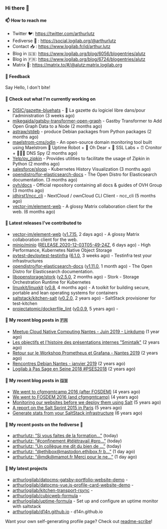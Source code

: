 ### Hi there 👋

#### 📫 How to reach me

- Twitter 🐦: https://twitter.com/arthurlutz
- Fediverse 🐘 : https://social.logilab.org/@arthurlutz
- Contact 📥 : https://www.logilab.fr/id/arthur.lutz
- Blog in 🇬🇧: https://www.logilab.org/blog/6056/blogentries/alutz
- Blog in 🇫🇷: https://www.logilab.org/blog/6724/blogentries/alutz
- Matrix 💬: https://matrix.to/#/@alutz:matrix.logilab.org

#### 💬 Feedback

Say Hello, I don't bite!

#### 👷 Check out what I'm currently working on

- [DISIC/gazette-bluehats](https://github.com/DISIC/gazette-bluehats) - 🧢 La gazette du logiciel libre dans/pour l&#39;administration (3 weeks ago)
- [mikegajda/gatsby-transformer-open-graph](https://github.com/mikegajda/gatsby-transformer-open-graph) - Gastby Transformer to Add Open Graph Data to a Node (2 months ago)
- [astraw/stdeb](https://github.com/astraw/stdeb) - produce Debian packages from Python packages (2 months ago)
- [maelstrom-cms/odin](https://github.com/maelstrom-cms/odin) - An open-source domain monitoring tool built using Maelstrom 🤖 Uptime Robot &#43; 🧐 Oh Dear &#43; 🧪 SSL Labs &#43; ⏰ Cronitor &#43; 🕵🏻‍♂️ DNS Spy (2 months ago)
- [Yelp/py_zipkin](https://github.com/Yelp/py_zipkin) - Provides utilities to facilitate the usage of Zipkin in Python (2 months ago)
- [salesforce/sloop](https://github.com/salesforce/sloop) - Kubernetes History Visualization (3 months ago)
- [opendistro/for-elasticsearch-docs](https://github.com/opendistro/for-elasticsearch-docs) - The Open Distro for Elasticsearch documentation. (3 months ago)
- [ovh/docs](https://github.com/ovh/docs) - Official repository containing all docs &amp; guides of OVH Group (3 months ago)
- [jdhirst1/ncc_cli](https://github.com/jdhirst1/ncc_cli) - NextCloud  / ownCloud CLI Client - ncc_cli (5 months ago)
- [vector-im/element-web](https://github.com/vector-im/element-web) - A glossy Matrix collaboration client for the web. (6 months ago)


#### 🔭 Latest releases I've contributed to

- [vector-im/element-web](https://github.com/vector-im/element-web) ([v1.7.15](https://github.com/vector-im/element-web/releases/tag/v1.7.15), 2 days ago) - A glossy Matrix collaboration client for the web.
- [minio/minio](https://github.com/minio/minio) ([RELEASE.2020-12-03T05-49-24Z](https://github.com/minio/minio/releases/tag/RELEASE.2020-12-03T05-49-24Z), 6 days ago) - High Performance, Kubernetes Native Object Storage
- [pytest-dev/pytest-testinfra](https://github.com/pytest-dev/pytest-testinfra) ([6.1.0](https://github.com/pytest-dev/pytest-testinfra/releases/tag/6.1.0), 3 weeks ago) - Testinfra test your infrastructures
- [opendistro/for-elasticsearch-docs](https://github.com/opendistro/for-elasticsearch-docs) ([v1.11.0](https://github.com/opendistro/for-elasticsearch-docs/releases/tag/v1.11.0), 1 month ago) - The Open Distro for Elasticsearch documentation.
- [libopenstorage/stork](https://github.com/libopenstorage/stork) ([v2.5.0](https://github.com/libopenstorage/stork/releases/tag/v2.5.0), 2 months ago) - Stork - Storage Orchestration Runtime for Kubernetes
- [linuxkit/linuxkit](https://github.com/linuxkit/linuxkit) ([v0.8](https://github.com/linuxkit/linuxkit/releases/tag/v0.8), 4 months ago) - A toolkit for building secure, portable and lean operating systems for containers
- [saltstack/kitchen-salt](https://github.com/saltstack/kitchen-salt) ([v0.2.0](https://github.com/saltstack/kitchen-salt/releases/tag/v0.2.0), 2 years ago) - SaltStack provisioner for test-kitchen
- [projectatomic/dockerfile_lint](https://github.com/projectatomic/dockerfile_lint) ([v0.0.9](https://github.com/projectatomic/dockerfile_lint/releases/tag/v0.0.9), 5 years ago) - 

#### 📜 My recent blog posts in 🇫🇷

- [Meetup Cloud Native Computing Nantes - Juin 2019 - Linkdump](https://www.logilab.org/blogentry/10132594) (1 year ago)
- [Les objectifs et l&#39;histoire des présentations internes &#34;5mintalk&#34;](https://www.logilab.org/blogentry/10131689) (2 years ago)
- [Retour sur le Workshop Prometheus et Grafana - Nantes 2019](https://www.logilab.org/blogentry/10131299) (2 years ago)
- [Rencontres Debian Nantes - janvier 2019](https://www.logilab.org/blogentry/10131004) (2 years ago)
- [Logilab à Pas Sage en Seine 2018 #PSES2018](https://www.logilab.org/blogentry/10128951) (2 years ago)

#### 📜 My recent blog posts in 🇬🇧

- [We went to cfgmgmtcamp 2016 (after FOSDEM)](https://www.logilab.org/blogentry/4253513) (4 years ago)
- [We went to FOSDEM 2016 (and cfgmgmtcamp)](https://www.logilab.org/blogentry/4253406) (4 years ago)
- [Monitoring our websites before we deploy them using Salt](https://www.logilab.org/blogentry/288175) (5 years ago)
- [A report on the Salt Sprint 2015 in Paris](https://www.logilab.org/blogentry/288007) (5 years ago)
- [Generate stats from your SaltStack infrastructure](https://www.logilab.org/blogentry/283815) (6 years ago)

#### 📜 My recent posts on the fediverse 🐘

- [arthurlutz: “Si vous faites de la formation…”](https://social.logilab.org/@arthurlutz/105350825235158984) (today)
- [arthurlutz: “#confinement #télétravail #pro…”](https://social.logilab.org/@arthurlutz/105349203632474533) (today)
- [arthurlutz: “Un collègue me dit du bien de …”](https://social.logilab.org/@arthurlutz/105349174863263964) (today)
- [arthurlutz: “@ethibox@mastodon.ethibox.fr b…”](https://social.logilab.org/@arthurlutz/105345324809702591) (1 day ago)
- [arthurlutz: “@mdk@mamot.fr Merci pour le ne…”](https://social.logilab.org/@arthurlutz/105343678932103366) (1 day ago)

#### 🌱 My latest projects

- [arthurlogilab/datocms-gatsby-portfolio-website-demo](https://github.com/arthurlogilab/datocms-gatsby-portfolio-website-demo) - 
- [arthurlogilab/datocms-vue.js-profile-card-website-demo](https://github.com/arthurlogilab/datocms-vue.js-profile-card-website-demo) - 
- [arthurlogilab/kitchen-transport-rsync](https://github.com/arthurlogilab/kitchen-transport-rsync) - 
- [arthurlogilab/cubicweb-formula](https://github.com/arthurlogilab/cubicweb-formula) - 
- [arthurlogilab/uptime-formula](https://github.com/arthurlogilab/uptime-formula) -  Set up and configure an uptime monitor with saltstack
- [arthurlogilab/d14n.github.io](https://github.com/arthurlogilab/d14n.github.io) - d14n.github.io



Want your own self-generating profile page? Check out [readme-scribe](https://github.com/muesli/readme-scribe)!
